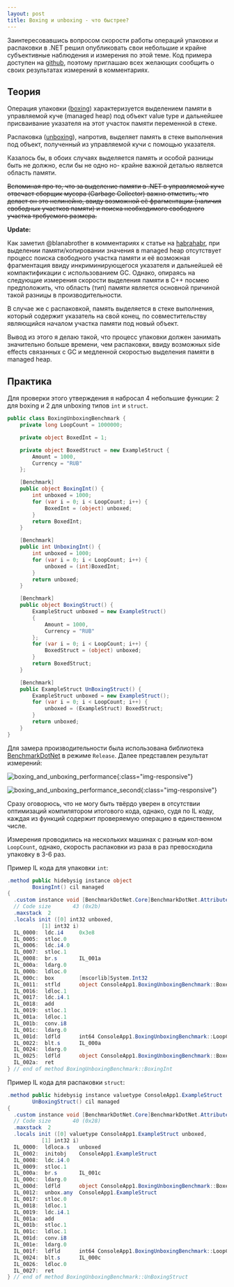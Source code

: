 ```yaml
---
layout: post
title: Boxing и unboxing - что быстрее?
---
```


Заинтересовавшись вопросом скорости работы операций упаковки и распаковки в .NET решил опубликовать свои небольшие и крайне субъективные наблюдения и измерения по этой теме. Код примера доступен на [github](https://github.com/FSou1/BoxingUnboxingBenchmark), поэтому приглашаю всех желающих сообщить о своих результатах измерений в комментариях.

## Теория

Операция упаковки ([boxing](https://msdn.microsoft.com/en-us/library/yz2be5wk.aspx#Anchor_1)) характеризуется выделением памяти в управляемой куче (managed heap) под объект value type и дальнейшее присваивание указателя на этот участок памяти переменной в стеке.

Распаковка ([unboxing](https://msdn.microsoft.com/en-us/library/yz2be5wk.aspx#Anchor_4)), напротив, выделяет память в стеке выполнения под объект, полученный из управляемой кучи с помощью указателя. 

Казалось бы, в обоих случаях выделяется память и особой разницы быть не должно, если бы не одно но- крайне важной деталью является область памяти. 

~~Вспоминая про то, что за выделение памяти в .NET в управляемой куче отвечает сборщик мусора (Garbage Collector) важно отметить, что делает он это нелинейно, ввиду возможной её фрагментации (наличия свободных участков памяти) и поиска необходимого свободного участка требуемого размера.~~

**Update:**

Как заметил @blanabrother в комментариях к статье на [habrahabr](https://habrahabr.ru/post/328052/), при выделении памяти/копировании значения в managed heap отсутствует процесс поиска свободного участка памяти и её возможная фрагментация ввиду инкриминирующегося указателя и дальнейшей её компактификации с использованием GC. Однако, опираясь на следующие измерения скорости выделения памяти в C++ посмею предположить, что область (тип) памяти является основной причиной такой разницы в производительности.

В случае же с распаковкой, память выделяется в стеке выполнения, который содержит указатель на свой конец, по совместительству являющийся началом участка памяти под новый объект.

Вывод из этого я делаю такой, что процесс упаковки должен занимать значительно больше времени, чем распаковки, ввиду возможных side effects связанных с GC и медленной скоростью выделения памяти в managed heap.

## Практика

Для проверки этого утверждения я набросал 4 небольшие функции: 2 для boxing и 2 для unboxing типов `int` и `struct`.

```c#
public class BoxingUnboxingBenchmark {
    private long LoopCount = 1000000;

    private object BoxedInt = 1;

    private object BoxedStruct = new ExampleStruct {
        Amount = 1000,
        Currency = "RUB"
    };

    [Benchmark]
    public object BoxingInt() {
        int unboxed = 1000;
        for (var i = 0; i < LoopCount; i++) {
            BoxedInt = (object) unboxed;
        }
        return BoxedInt;
    }

    [Benchmark]
    public int UnboxingInt() {
        int unboxed = 1000;
        for (var i = 0; i < LoopCount; i++) {
            unboxed = (int)BoxedInt;
        }
        return unboxed;
    }

    [Benchmark]
    public object BoxingStruct() {
        ExampleStruct unboxed = new ExampleStruct()
        {
            Amount = 1000,
            Currency = "RUB"
        };
        for (var i = 0; i < LoopCount; i++) {
            BoxedStruct = (object) unboxed;
        }
        return BoxedStruct;
    }

    [Benchmark]
    public ExampleStruct UnBoxingStruct() {
        ExampleStruct unboxed = new ExampleStruct();
        for (var i = 0; i < LoopCount; i++) {
            unboxed = (ExampleStruct) BoxedStruct;
        }
        return unboxed;
    }
}
```

Для замера производительности была использована библиотека [BenchmarkDotNet](https://github.com/dotnet/BenchmarkDotNet) в режиме `Release`. Далее представлен результат измерений:

![boxing_and_unboxing_performance](/images/post/boxing_and_unboxing_performance.png){:class="img-responsive"}

![boxing_and_unboxing_performance_second](/images/post/boxing_and_unboxing_performance_second.png){:class="img-responsive"}

Сразу оговорюсь, что не могу быть твёрдо уверен в отсутствии оптимизаций компилятором итогового кода, однако, судя по IL коду, каждая из функций содержит проверяемую операцию в единственном числе.

Измерения проводились на нескольких машинах с разным кол-вом `LoopCount`, однако, скорость распаковки из раза в раз превосходила упаковку в 3-6 раз. 

Пример IL кода для упаковки `int`:

```c#
.method public hidebysig instance object 
        BoxingInt() cil managed
{
  .custom instance void [BenchmarkDotNet.Core]BenchmarkDotNet.Attributes.BenchmarkAttribute::.ctor() = ( 01 00 00 00 ) 
  // Code size       43 (0x2b)
  .maxstack  2
  .locals init ([0] int32 unboxed,
           [1] int32 i)
  IL_0000:  ldc.i4     0x3e8
  IL_0005:  stloc.0
  IL_0006:  ldc.i4.0
  IL_0007:  stloc.1
  IL_0008:  br.s       IL_001a
  IL_000a:  ldarg.0
  IL_000b:  ldloc.0
  IL_000c:  box        [mscorlib]System.Int32
  IL_0011:  stfld      object ConsoleApp1.BoxingUnboxingBenchmark::BoxedInt
  IL_0016:  ldloc.1
  IL_0017:  ldc.i4.1
  IL_0018:  add
  IL_0019:  stloc.1
  IL_001a:  ldloc.1
  IL_001b:  conv.i8
  IL_001c:  ldarg.0
  IL_001d:  ldfld      int64 ConsoleApp1.BoxingUnboxingBenchmark::LoopCount
  IL_0022:  blt.s      IL_000a
  IL_0024:  ldarg.0
  IL_0025:  ldfld      object ConsoleApp1.BoxingUnboxingBenchmark::BoxedInt
  IL_002a:  ret
} // end of method BoxingUnboxingBenchmark::BoxingInt
```

Пример IL кода для распаковки `struct`:

```c#
.method public hidebysig instance valuetype ConsoleApp1.ExampleStruct 
        UnBoxingStruct() cil managed
{
  .custom instance void [BenchmarkDotNet.Core]BenchmarkDotNet.Attributes.BenchmarkAttribute::.ctor() = ( 01 00 00 00 ) 
  // Code size       40 (0x28)
  .maxstack  2
  .locals init ([0] valuetype ConsoleApp1.ExampleStruct unboxed,
           [1] int32 i)
  IL_0000:  ldloca.s   unboxed
  IL_0002:  initobj    ConsoleApp1.ExampleStruct
  IL_0008:  ldc.i4.0
  IL_0009:  stloc.1
  IL_000a:  br.s       IL_001c
  IL_000c:  ldarg.0
  IL_000d:  ldfld      object ConsoleApp1.BoxingUnboxingBenchmark::BoxedStruct
  IL_0012:  unbox.any  ConsoleApp1.ExampleStruct
  IL_0017:  stloc.0
  IL_0018:  ldloc.1
  IL_0019:  ldc.i4.1
  IL_001a:  add
  IL_001b:  stloc.1
  IL_001c:  ldloc.1
  IL_001d:  conv.i8
  IL_001e:  ldarg.0
  IL_001f:  ldfld      int64 ConsoleApp1.BoxingUnboxingBenchmark::LoopCount
  IL_0024:  blt.s      IL_000c
  IL_0026:  ldloc.0
  IL_0027:  ret
} // end of method BoxingUnboxingBenchmark::UnBoxingStruct
```